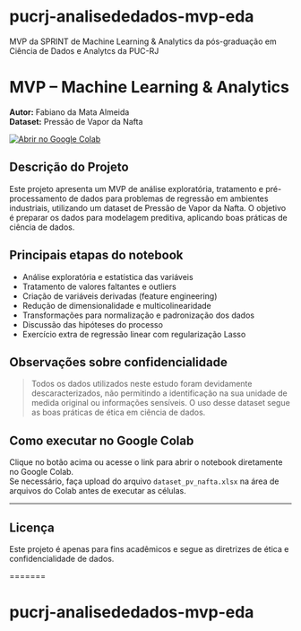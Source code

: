 # pucrj-analisededados-mvp-eda
MVP da SPRINT de Machine Learning & Analytics da pós-graduação em Ciência de Dados e Analytcs da PUC-RJ

# MVP – Machine Learning & Analytics

**Autor:** Fabiano da Mata Almeida  
**Dataset:** Pressão de Vapor da Nafta

[![Abrir no Google Colab](https://colab.research.google.com/assets/colab-badge.svg)](https://colab.research.google.com/github/fdamata/pucrj-machinelearning-mvp-ml/blob/master/mvp_sprint_02_fma_2025.ipynb)

## Descrição do Projeto

Este projeto apresenta um MVP de análise exploratória, tratamento e pré-processamento de dados para problemas de regressão em ambientes industriais, utilizando um dataset de Pressão de Vapor da Nafta. O objetivo é preparar os dados para modelagem preditiva, aplicando boas práticas de ciência de dados.

## Principais etapas do notebook

- Análise exploratória e estatística das variáveis
- Tratamento de valores faltantes e outliers
- Criação de variáveis derivadas (feature engineering)
- Redução de dimensionalidade e multicolinearidade
- Transformações para normalização e padronização dos dados
- Discussão das hipóteses do processo
- Exercício extra de regressão linear com regularização Lasso

## Observações sobre confidencialidade

> Todos os dados utilizados neste estudo foram devidamente descaracterizados, não permitindo a identificação na sua unidade de medida original ou informações sensíveis. O uso desse dataset segue as boas práticas de ética em ciência de dados.

## Como executar no Google Colab

Clique no botão acima ou acesse o link para abrir o notebook diretamente no Google Colab.  
Se necessário, faça upload do arquivo `dataset_pv_nafta.xlsx` na área de arquivos do Colab antes de executar as células.

---

## Licença

Este projeto é apenas para fins acadêmicos e segue as diretrizes de ética e confidencialidade de dados.

=======
# pucrj-analisededados-mvp-eda
